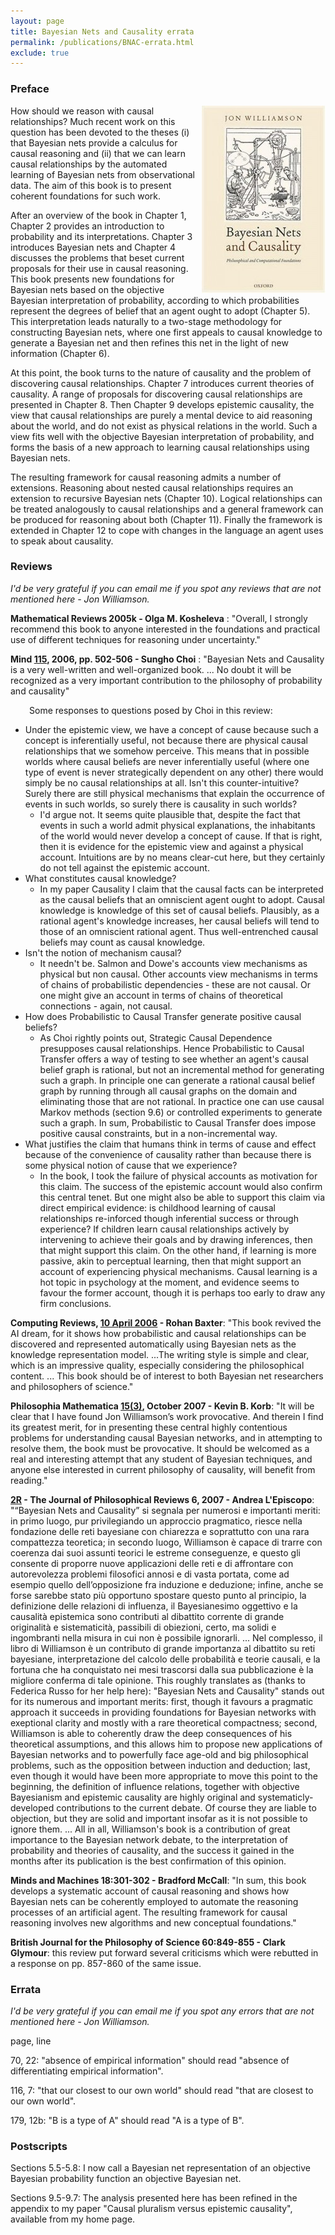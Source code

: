 ```yaml
---
layout: page
title: Bayesian Nets and Causality errata
permalink: /publications/BNAC-errata.html
exclude: true
---
```


<h3>Preface</h3>

<a href="images/bnac.jpg"><img style="float: right;" src="images/bnac.jpg" alt="bnac_big" width="198" height="300" /></a>
How should we reason with causal relationships? Much recent work on this question has been devoted to the theses (i) that Bayesian nets provide a calculus for causal reasoning and (ii) that we can learn causal relationships by the automated learning of Bayesian nets from observational data. The aim of this book is to present coherent foundations for such work.

After an overview of the book in Chapter 1, Chapter 2 provides an introduction to probability and its interpretations. Chapter 3 introduces Bayesian nets and Chapter 4 discusses the problems that beset current proposals for their use in causal reasoning. This book presents new foundations for Bayesian nets based on the objective Bayesian interpretation of probability, according to which probabilities represent the degrees of belief that an agent ought to adopt (Chapter 5). This interpretation leads naturally to a two-stage methodology for constructing Bayesian nets, where one first appeals to causal knowledge to generate a Bayesian net and then refines this net in the light of new information (Chapter 6).

At this point, the book turns to the nature of causality and the problem of discovering causal relationships. Chapter 7 introduces current theories of causality. A range of proposals for discovering causal relationships are presented in Chapter 8. Then Chapter 9 develops epistemic causality, the view that causal relationships are purely a mental device to aid reasoning about the world, and do not exist as physical relations in the world. Such a view fits well with the objective Bayesian interpretation of probability, and forms the basis of a new approach to learning causal relationships using Bayesian nets.

The resulting framework for causal reasoning admits a number of extensions. Reasoning about nested causal relationships requires an extension to recursive Bayesian nets (Chapter 10). Logical relationships can be treated analogously to causal relationships and a general framework can be produced for reasoning about both (Chapter 11). Finally the framework is extended in Chapter 12 to cope with changes in the language an agent uses to speak about causality.

<h3>Reviews</h3>
<em>I'd be very grateful if you can email me if you spot any reviews that are not mentioned here - Jon Williamson.</em>

<strong>Mathematical Reviews 2005k - Olga M. Kosheleva</strong> : "Overall, I strongly recommend this book to anyone interested in the foundations and practical use of different techniques for reasoning under uncertainty."

<strong>Mind <a href="http://mind.oxfordjournals.org/content/vol115/issue458/index.dtl">115</a>, 2006, pp. 502-506 - Sungho Choi</strong> : "Bayesian Nets and Causality is a very well-written and well-organized book. ... No doubt it will be recognized as a very important contribution to the philosophy of probability and causality"
<p style="padding-left: 30px">Some responses to questions posed by Choi in this review:</p>

<ul>
	<li>Under the epistemic view, we have a concept of cause because such a concept is inferentially useful, not because there are physical causal relationships that we somehow perceive. This means that in possible worlds where causal beliefs are never inferentially useful (where one type of event is never strategically dependent on any other) there would simply be no causal relationships at all. Isn't this counter-intuitive? Surely there are still physical mechanisms that explain the occurrence of events in such worlds, so surely there is causality in such worlds?
<ul>
	<li>I'd argue not. It seems quite plausible that, despite the fact that events in such a world admit physical explanations, the inhabitants of the world would never develop a concept of cause. If that is right, then it is evidence for the epistemic view and against a physical account. Intuitions are by no means clear-cut here, but they certainly do not tell against the epistemic account.</li>
</ul>
</li>
	<li>What constitutes causal knowledge?
<ul>
	<li>In my paper Causality I claim that the causal facts can be interpreted as the causal beliefs that an omniscient agent ought to adopt. Causal knowledge is knowledge of this set of causal beliefs. Plausibly, as a rational agent's knowledge increases, her causal beliefs will tend to those of an omniscient rational agent. Thus well-entrenched causal beliefs may count as causal knowledge.</li>
</ul>
</li>
	<li>Isn't the notion of mechanism causal?
<ul>
	<li>It needn't be. Salmon and Dowe's accounts view mechanisms as physical but non causal. Other accounts view mechanisms in terms of chains of probabilistic dependencies - these are not causal. Or one might give an account in terms of chains of theoretical connections - again, not causal.</li>
</ul>
</li>
	<li>How does Probabilistic to Causal Transfer generate positive causal beliefs?
<ul>
	<li>As Choi rightly points out, Strategic Causal Dependence presupposes causal relationships. Hence Probabilistic to Causal Transfer offers a way of testing to see whether an agent's causal belief graph is rational, but not an incremental method for generating such a graph. In principle one can generate a rational causal belief graph by running through all causal graphs on the domain and eliminating those that are not rational. In practice one can use causal Markov methods (section 9.6) or controlled experiments to generate such a graph. In sum, Probabilistic to Causal Transfer does impose positive causal constraints, but in a non-incremental way.</li>
</ul>
</li>
	<li>What justifies the claim that humans think in terms of cause and effect because of the convenience of causality rather than because there is some physical notion of cause that we experience?
<ul>
	<li>In the book, I took the failure of physical accounts as motivation for this claim. The success of the epistemic account would also confirm this central tenet. But one might also be able to support this claim via direct empirical evidence: is childhood learning of causal relationships re-inforced though inferential success or through experience? If children learn causal relationships actively by intervening to achieve their goals and by drawing inferences, then that might support this claim. On the other hand, if learning is more passive, akin to perceptual learning, then that might support an account of experiencing physical mechanisms. Causal learning is a hot topic in psychology at the moment, and evidence seems to favour the former account, though it is perhaps too early to draw any firm conclusions.</li>
</ul>
</li>
</ul>
<strong>Computing Reviews, <a href="http://www.reviews.com/review/review_review.cfm?review_id=132640">10 April 2006</a> - Rohan Baxter</strong>: "This book revived the AI dream, for it shows how probabilistic and causal relationships can be discovered and represented automatically using Bayesian nets as the knowledge representation model. ...The writing style is simple and clear, which is an impressive quality, especially considering the philosophical content. ... This book should be of interest to both Bayesian net researchers and philosophers of science."

<strong>Philosophia Mathematica <a href="http://philmat.oxfordjournals.org/cgi/content/extract/15/3/389">15(3)</a>, October 2007 - Kevin B. Korb</strong>: "It will be clear that I have found Jon Williamson’s work provocative. And therein I find its greatest merit, for in presenting these central highly contentious problems for understanding causal Bayesian networks, and in attempting to resolve them, the book must be provocative. It should be welcomed as a real and interesting attempt that any student of Bayesian techniques, and anyone else interested in current philosophy of causality, will benefit from reading."

<strong><a href="http://lgxserve.ciseca.uniba.it/lei/2rEnglish/browse.html">2R</a> - The Journal of Philosophical Reviews 6, 2007 - Andrea L'Episcopo</strong>: "“Bayesian Nets and Causality” si segnala per numerosi e importanti meriti: in primo luogo, pur privilegiando un approccio pragmatico, riesce nella fondazione delle reti bayesiane con chiarezza e soprattutto con una rara compattezza teoretica; in secondo luogo, Williamson è capace di trarre con coerenza dai suoi assunti teorici le estreme conseguenze, e questo gli consente di proporre nuove applicazioni delle reti e di affrontare con autorevolezza problemi filosofici annosi e di vasta portata, come ad esempio quello dell’opposizione fra induzione e deduzione; infine, anche se forse sarebbe stato più opportuno spostare questo punto al principio, la definizione delle relazioni di influenza, il Bayesianesimo oggettivo e la causalità epistemica sono contributi al dibattito corrente di grande originalità e sistematicità, passibili di obiezioni, certo, ma solidi e ingombranti nella misura in cui non è possibile ignorarli. ... Nel complesso, il libro di Williamson è un contributo di grande importanza al dibattito su reti bayesiane, interpretazione del calcolo delle probabilità e teorie causali, e la fortuna che ha conquistato nei mesi trascorsi dalla sua pubblicazione è la migliore conferma di tale opinione.
This roughly translates as (thanks to Federica Russo for her help here):
"Bayesian Nets and Causality" stands out for its numerous and important merits: first, though it favours a pragmatic approach it succeeds in providing foundations for Bayesian networks with exeptional clarity and mostly with a rare theoretical compactness; second, Williamson is able to coherently draw the deep consequences of his theoretical assumptions, and this allows him to propose new applications of Bayesian networks and to powerfully face age-old and big philosophical problems, such as the opposition between induction and deduction; last, even though it would have been more appropriate to move this point to the beginning, the definition of influence relations, together with objective Bayesianism and epistemic causality are highly original and systematicly-developed contributions to the current debate. Of course they are liable to objection, but they are solid and important insofar as it is not possible to ignore them. ... All in all, Williamson's book is a contribution of great importance to the Bayesian network debate, to the interpretation of probability and theories of causality, and the success it gained in the months after its publication is the best confirmation of this opinion.

<strong>Minds and Machines 18:301-302 - Bradford McCall</strong>: "In sum, this book develops a systematic account of causal reasoning and shows how Bayesian nets can be coherently employed to automate the reasoning processes of an artificial agent. The resulting framework for causal reasoning involves new algorithms and new conceptual foundations."

<strong>British Journal for the Philosophy of Science 60:849-855 - Clark Glymour</strong>: this review put forward several criticisms which were rebutted in a response on pp. 857-860 of the same issue.

<h3>Errata</h3>
<em>I'd be very grateful if you can email me if you spot any errors that are not mentioned here - Jon Williamson.</em>

page, line

70, 22: "absence of empirical information" should read "absence of differentiating empirical information".

116, 7: "that our closest to our own world" should read "that are closest to our own world".

179, 12b: "B is a type of A" should read "A is a type of B".
<h3>Postscripts</h3>
Sections 5.5-5.8: I now call a Bayesian net representation of an objective Bayesian probability function an objective Bayesian net.

Sections 9.5-9.7: The analysis presented here has been refined in the appendix to my paper "Causal pluralism versus epistemic causality", available from my home page.